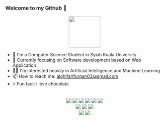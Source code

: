 ### Welcome to my Github 👋

<div id="header" align="center">
  <img src="https://media.giphy.com/media/M9gbBd9nbDrOTu1Mqx/giphy.gif" width="100"/>
</div>

- 🔭 I'm a Computer Science Student in Syiah Kuala University
- 🌱 Currently focusing on Software development based on Web Application  
- 👨‍💻 I'm interested heavily in Artificial Intelligence and Machine Learning
- 📫 How to reach me: alghifarifurqan03@gmail.com
- ⚡ Fun fact: i love chocolate 

<br/>

<div align="center">
  <img src="https://img.shields.io/badge/HTML5-E34F26?style=for-the-badge&logo=html5&logoColor=white" />
  <img src="https://img.shields.io/badge/CSS3-1572B6?style=for-the-badge&logo=css3&logoColor=white" />
  <img src="https://img.shields.io/badge/JavaScript-323330?style=for-the-badge&logo=javascript&logoColor=F7DF1E" />
  <img src="https://img.shields.io/badge/PHP-777BB4?style=for-the-badge&logo=php&logoColor=white" />
  <img src="https://img.shields.io/badge/Laravel-FF2D20?style=for-the-badge&logo=laravel&logoColor=white" />
  <img src="https://img.shields.io/badge/React-20232A?style=for-the-badge&logo=react&logoColor=61DAFB" /><br/>
  <img src="https://img.shields.io/badge/GitHub-100000?style=for-the-badge&logo=github&logoColor=white" />
  <img src="https://img.shields.io/badge/GitBook-7B36ED?style=for-the-badge&logo=gitbook&logoColor=white" />
  <img src="https://img.shields.io/badge/GitKraken-179287?style=for-the-badge&logo=GitKraken&logoColor=white" /><br/>
  <img src="https://img.shields.io/badge/Kotlin-0095D5?&style=for-the-badge&logo=kotlin&logoColor=white" />
  <img src="https://img.shields.io/badge/React_Native-20232A?style=for-the-badge&logo=react&logoColor=61DAFB" />
</div>



























<!-- github logo
[<img src='https://cdn.jsdelivr.net/npm/simple-icons@3.0.1/icons/github.svg' alt='github' height='40'>](https://github.com/furqanx)   
-->

<!-- ![Profile views](https://gpvc.arturio.dev/furqanx)  -->

<!--
### Hi there 👋

- 🔭 Student in Syiah Kuala University
- 🌱 I’m currently focusing on Software development based on Web Application  
- 📫 How to reach me: www.linkedin.com/in/furqan-al-ghifari-zulva-02852318b
- ⚡ Fun fact: i love chocolate 😄
-->

<!--
**furqanx/furqanx** is a ✨ _special_ ✨ repository because its `README.md` (this file) appears on your GitHub profile.

Here are some ideas to get you started:

- 🔭 I’m currently a student in Syiah Kuala University
- 🌱 I’m currently learning Software development based on Web Application and i also learn building Android using Java and Kotlin   
- 👯 I’m looking to collaborate on ...
- 🤔 I’m looking for help with ...
- 💬 Ask me about ...
- 📫 How to reach me: www.linkedin.com/in/furqan-al-ghifari-zulva-02852318b
- 😄 Pronouns: ...
- ⚡ Fun fact: i love chocolate 
-->
